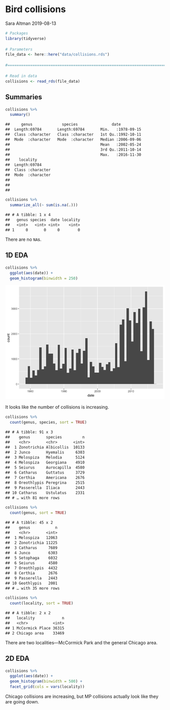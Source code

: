 Bird collisions
================
Sara Altman
2019-08-13

``` r
# Packages
library(tidyverse)

# Parameters
file_data <- here::here("data/collisions.rds")

#===============================================================================

# Read in data
collisions <- read_rds(file_data)
```

## Summaries

``` r
collisions %>% 
  summary()
```

    ##     genus             species               date           
    ##  Length:69784       Length:69784       Min.   :1978-09-15  
    ##  Class :character   Class :character   1st Qu.:1992-10-11  
    ##  Mode  :character   Mode  :character   Median :2006-09-06  
    ##                                        Mean   :2002-05-24  
    ##                                        3rd Qu.:2011-10-14  
    ##                                        Max.   :2016-11-30  
    ##    locality        
    ##  Length:69784      
    ##  Class :character  
    ##  Mode  :character  
    ##                    
    ##                    
    ## 

``` r
collisions %>% 
  summarize_all(~ sum(is.na(.)))
```

    ## # A tibble: 1 x 4
    ##   genus species  date locality
    ##   <int>   <int> <int>    <int>
    ## 1     0       0     0        0

There are no `NA`s.

## 1D EDA

``` r
collisions %>% 
  ggplot(aes(date)) +
  geom_histogram(binwidth = 250)
```

![](collisions_files/figure-gfm/unnamed-chunk-4-1.png)<!-- -->

It looks like the number of collisions is increasing.

``` r
collisions %>% 
  count(genus, species, sort = TRUE)
```

    ## # A tibble: 91 x 3
    ##    genus       species         n
    ##    <chr>       <chr>       <int>
    ##  1 Zonotrichia Albicollis  10133
    ##  2 Junco       Hyemalis     6303
    ##  3 Melospiza   Melodia      5124
    ##  4 Melospiza   Georgiana    4910
    ##  5 Seiurus     Aurocapilla  4580
    ##  6 Catharus    Guttatus     3729
    ##  7 Certhia     Americana    2676
    ##  8 Oreothlypis Peregrina    2515
    ##  9 Passerella  Iliaca       2443
    ## 10 Catharus    Ustulatus    2331
    ## # … with 81 more rows

``` r
collisions %>% 
  count(genus, sort = TRUE)
```

    ## # A tibble: 45 x 2
    ##    genus           n
    ##    <chr>       <int>
    ##  1 Melospiza   12063
    ##  2 Zonotrichia 11225
    ##  3 Catharus     7609
    ##  4 Junco        6303
    ##  5 Setophaga    6032
    ##  6 Seiurus      4580
    ##  7 Oreothlypis  4432
    ##  8 Certhia      2676
    ##  9 Passerella   2443
    ## 10 Geothlypis   2001
    ## # … with 35 more rows

``` r
collisions %>% 
  count(locality, sort = TRUE)
```

    ## # A tibble: 2 x 2
    ##   locality            n
    ##   <chr>           <int>
    ## 1 McCormick Place 36315
    ## 2 Chicago area    33469

There are two localities—McCormick Park and the general Chicago area.

## 2D EDA

``` r
collisions %>% 
  ggplot(aes(date)) +
  geom_histogram(binwidth = 500) +
  facet_grid(cols = vars(locality))
```

Chicago collisions are increasing, but MP collisions actually look like
they are going down.
